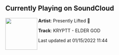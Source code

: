 ## Currently Playing on SoundCloud

[<img align="left" width="100" src="https://i1.sndcdn.com/artworks-suvlT5HcfY5idGS4-1olEtw-t500x500.jpg">](https://soundcloud.com/presentlylifted/kryptt-elder-god)

**Artist**: Presently Lifted 👑 

**Track**: KRYPTT - ELDER GOD

Last updated at 01/15/2022 11:44
